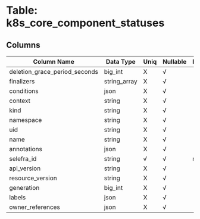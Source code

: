 # Table: k8s_core_component_statuses

## Columns 

|  Column Name   |  Data Type  | Uniq | Nullable | Description | 
|  ----  | ----  | ----  | ----  | ---- | 
| deletion_grace_period_seconds | big_int | X | √ |  | 
| finalizers | string_array | X | √ |  | 
| conditions | json | X | √ |  | 
| context | string | X | √ |  | 
| kind | string | X | √ |  | 
| namespace | string | X | √ |  | 
| uid | string | X | √ |  | 
| name | string | X | √ |  | 
| annotations | json | X | √ |  | 
| selefra_id | string | √ | √ | random id | 
| api_version | string | X | √ |  | 
| resource_version | string | X | √ |  | 
| generation | big_int | X | √ |  | 
| labels | json | X | √ |  | 
| owner_references | json | X | √ |  | 


